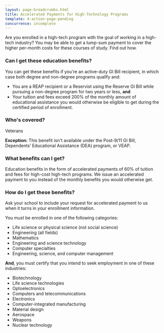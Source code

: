 ```yaml
---
layout: page-breadcrumbs.html
title: Accelerated Payments for High-Technology Programs
template: 4-action-page-pending
concurrence: incomplete
---
```


Are you enrolled in a high-tech program with the goal of working in a high-tech industry? You may be able to get a lump-sum payment to cover the higher per-month costs for these courses of study. Find out how.

<div class="call-out" markdown="1">

### Can I get these education benefits?
You can get these benefits if you're an active-duty GI Bill recipient, in which case both degree and non-degree programs qualify and:
-	You are a REAP recipient or a Reservist using the Reserve GI Bill while pursuing a non-degree program for two years or less, **and**
-	Your tuition and fees exceed 200% of the monthly amount of educational assistance you would otherwise be eligible to get during the certified period of enrollment.


### Who's covered?
Veterans

**Exception:** This benefit isn't available under the Post-9/11 GI Bill, Dependents’ Educational Assistance (DEA) program, or VEAP.
</div>

### What benefits can I get?

Education benefits in the form of accelerated payments of 60% of tuition and fees for high-cost high-tech programs. We issue an accelerated payment to you instead of the monthly benefits you would otherwise get. 

### How do I get these benefits?

Ask your school to include your request for accelerated payment to us when it turns in your enrollment information. 

You must be enrolled in one of the following categories:

-	Life science or physical science (not social science)
-	Engineering (all fields)
-	Mathematics
-	Engineering and science technology
-	Computer specialties
-	Engineering, science, and computer management

**And**, you must certify that you intend to seek employment in one of these industries:

- Biotechnology
- Life science technologies
- Optoelectronics
- Computers and telecommunications
- Electronics
- Computer-integrated manufacturing
- Material design
- Aerospace
- Weapons
- Nuclear technology
